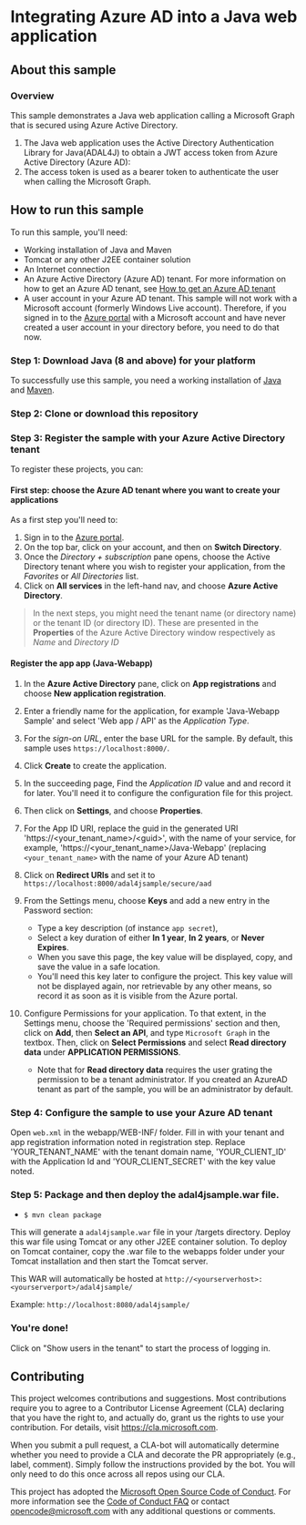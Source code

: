 # Integrating Azure AD into a Java web application

## About this sample

### Overview

This sample demonstrates a Java web application calling a Microsoft Graph that is secured using Azure Active Directory.

1. The Java web application uses the Active Directory Authentication Library for Java(ADAL4J) to obtain a JWT access token from Azure Active Directory (Azure AD):
2. The access token is used as a bearer token to authenticate the user when calling the Microsoft Graph.

## How to run this sample

To run this sample, you'll need:

- Working installation of Java and Maven
- Tomcat or any other J2EE container solution
- An Internet connection
- An Azure Active Directory (Azure AD) tenant. For more information on how to get an Azure AD tenant, see [How to get an Azure AD tenant](https://azure.microsoft.com/en-us/documentation/articles/active-directory-howto-tenant/) 
- A user account in your Azure AD tenant. This sample will not work with a Microsoft account (formerly Windows Live account). Therefore, if you signed in to the [Azure portal](https://portal.azure.com) with a Microsoft account and have never created a user account in your directory before, you need to do that now.

### Step 1: Download Java (8 and above) for your platform

To successfully use this sample, you need a working installation of [Java](http://www.oracle.com/technetwork/java/javase/downloads/index.html) and [Maven](https://maven.apache.org/).

### Step 2:  Clone or download this repository

### Step 3:  Register the sample with your Azure Active Directory tenant

To register these projects, you can:

#### First step: choose the Azure AD tenant where you want to create your applications

As a first step you'll need to:

1. Sign in to the [Azure portal](https://portal.azure.com).
1. On the top bar, click on your account, and then on **Switch Directory**. 
1. Once the *Directory + subscription* pane opens, choose the Active Directory tenant where you wish to register your application, from the *Favorites* or *All Directories* list.
1. Click on **All services** in the left-hand nav, and choose **Azure Active Directory**.

> In the next steps, you might need the tenant name (or directory name) or the tenant ID (or directory ID). These are presented in the **Properties**
of the Azure Active Directory window respectively as *Name* and *Directory ID*

#### Register the app app (Java-Webapp)

1. In the  **Azure Active Directory** pane, click on **App registrations** and choose **New application registration**.
1. Enter a friendly name for the application, for example 'Java-Webapp Sample' and select 'Web app / API' as the *Application Type*.
1. For the *sign-on URL*, enter the base URL for the sample. By default, this sample uses `https://localhost:8000/`.
1. Click **Create** to create the application.
1. In the succeeding page, Find the *Application ID* value and and record it for later. You'll need it to configure the configuration file for this project.
1. Then click on **Settings**, and choose **Properties**.
1. For the App ID URI, replace the guid in the generated URI 'https://\<your_tenant_name\>/\<guid\>', with the name of your service, for example, 'https://\<your_tenant_name\>/Java-Webapp' (replacing `<your_tenant_name>` with the name of your Azure AD tenant)
1. Click on **Redirect URIs** and set it to `https://localhost:8000/adal4jsample/secure/aad`
1. From the Settings menu, choose **Keys** and add a new entry in the Password section:

   - Type a key description (of instance `app secret`),
   - Select a key duration of either **In 1 year**, **In 2 years**, or **Never Expires**.
   - When you save this page, the key value will be displayed, copy, and save the value in a safe location.
   - You'll need this key later to configure the project. This key value will not be displayed again, nor retrievable by any other means, so record it as soon as it is visible from the Azure portal.
1. Configure Permissions for your application. To that extent, in the Settings menu, choose the 'Required permissions' section and then,
   click on **Add**, then **Select an API**, and type `Microsoft Graph` in the textbox. Then, click on  **Select Permissions** and select **Read directory data** under **APPLICATION PERMISSIONS**.
   - Note that for **Read directory data** requires the user grating the
     permission to be a tenant administrator. If you created an AzureAD tenant
     as part of the sample, you will be an administrator by default. 

### Step 4:  Configure the sample to use your Azure AD tenant

Open `web.xml` in the webapp/WEB-INF/ folder. Fill in with your tenant and app registration information noted in registration step. Replace 'YOUR_TENANT_NAME' with the tenant domain name, 'YOUR_CLIENT_ID' with the Application Id and 'YOUR_CLIENT_SECRET' with the key value noted.

### Step 5: Package and then deploy the adal4jsample.war file.

- `$ mvn clean package`

This will generate a `adal4jsample.war` file in your /targets directory. Deploy this war file using Tomcat or any other J2EE container solution. To deploy on Tomcat container, copy the .war file to the webapps folder under your Tomcat installation and then start the Tomcat server.

This WAR will automatically be hosted at `http://<yourserverhost>:<yourserverport>/adal4jsample/`

Example: `http://localhost:8080/adal4jsample/`

### You're done!

Click on "Show users in the tenant" to start the process of logging in.

## Contributing

This project welcomes contributions and suggestions.  Most contributions require you to agree to a
Contributor License Agreement (CLA) declaring that you have the right to, and actually do, grant us
the rights to use your contribution. For details, visit https://cla.microsoft.com.

When you submit a pull request, a CLA-bot will automatically determine whether you need to provide
a CLA and decorate the PR appropriately (e.g., label, comment). Simply follow the instructions
provided by the bot. You will only need to do this once across all repos using our CLA.

This project has adopted the [Microsoft Open Source Code of Conduct](https://opensource.microsoft.com/codeofconduct/).
For more information see the [Code of Conduct FAQ](https://opensource.microsoft.com/codeofconduct/faq/) or
contact [opencode@microsoft.com](mailto:opencode@microsoft.com) with any additional questions or comments.
